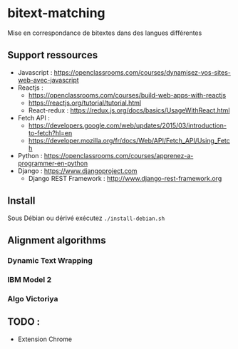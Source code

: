 # bitext-matching
Mise en correspondance de bitextes dans des langues différentes

## Support ressources
- Javascript : https://openclassrooms.com/courses/dynamisez-vos-sites-web-avec-javascript
- Reactjs :
  - https://openclassrooms.com/courses/build-web-apps-with-reactjs
  - https://reactjs.org/tutorial/tutorial.html
  - React-redux : https://redux.js.org/docs/basics/UsageWithReact.html
- Fetch API :
  - https://developers.google.com/web/updates/2015/03/introduction-to-fetch?hl=en
  - https://developer.mozilla.org/fr/docs/Web/API/Fetch_API/Using_Fetch
- Python : https://openclassrooms.com/courses/apprenez-a-programmer-en-python
- Django : https://www.djangoproject.com
  - Django REST Framework : http://www.django-rest-framework.org

## Install
Sous Débian ou dérivé exécutez `./install-debian.sh`

## Alignment algorithms

### Dynamic Text Wrapping

### IBM Model 2

### Algo Victoriya


## TODO :
- Extension Chrome

